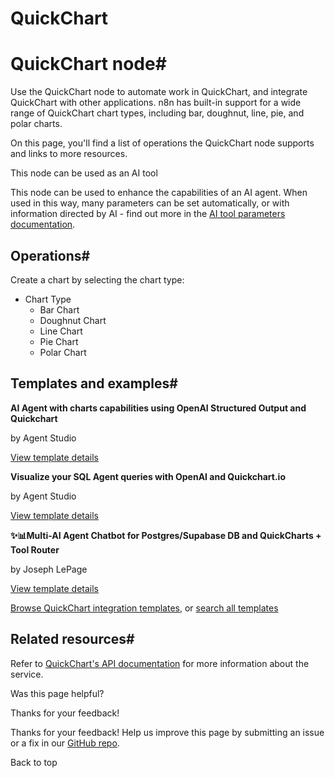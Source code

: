 # QuickChart

[ ](https://github.com/n8n-io/n8n-docs/edit/main/docs/integrations/builtin/app-nodes/n8n-nodes-base.quickchart.md "Edit this page")

# QuickChart node#

Use the QuickChart node to automate work in QuickChart, and integrate QuickChart with other applications. n8n has built-in support for a wide range of QuickChart chart types, including bar, doughnut, line, pie, and polar charts.

On this page, you'll find a list of operations the QuickChart node supports and links to more resources.

This node can be used as an AI tool

This node can be used to enhance the capabilities of an AI agent. When used in this way, many parameters can be set automatically, or with information directed by AI - find out more in the [AI tool parameters documentation](../../../../advanced-ai/examples/using-the-fromai-function/).

## Operations#

Create a chart by selecting the chart type:

  * Chart Type
    * Bar Chart
    * Doughnut Chart
    * Line Chart
    * Pie Chart
    * Polar Chart



## Templates and examples#

**AI Agent with charts capabilities using OpenAI Structured Output and Quickchart**

by Agent Studio

[View template details](https://n8n.io/workflows/2400-ai-agent-with-charts-capabilities-using-openai-structured-output-and-quickchart/)

**Visualize your SQL Agent queries with OpenAI and Quickchart.io**

by Agent Studio

[View template details](https://n8n.io/workflows/2559-visualize-your-sql-agent-queries-with-openai-and-quickchartio/)

**✨📊Multi-AI Agent Chatbot for Postgres/Supabase DB and QuickCharts + Tool Router**

by Joseph LePage

[View template details](https://n8n.io/workflows/3090-multi-ai-agent-chatbot-for-postgressupabase-db-and-quickcharts-tool-router/)

[Browse QuickChart integration templates](https://n8n.io/integrations/quickchart/), or [search all templates](https://n8n.io/workflows/)

## Related resources#

Refer to [QuickChart's API documentation](https://quickchart.io/documentation/) for more information about the service.

Was this page helpful? 

Thanks for your feedback! 

Thanks for your feedback! Help us improve this page by submitting an issue or a fix in our [GitHub repo](https://github.com/n8n-io/n8n-docs). 

Back to top 
